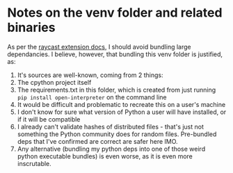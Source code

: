# Notes on the venv folder and related binaries

As per the [raycast extension docs](https://developers.raycast.com/basics/prepare-an-extension-for-store#binary-dependencies-and-additional-configuration), I should avoid bundling large dependancies. I believe, however, that bundling this venv folder is justified, as:

1. It's sources are well-known, coming from 2 things:
  1. The cpython project itself
  2. The requirements.txt in this folder, which is created from just running `pip install open-interpreter` on the command line
2. It would be difficult and problematic to recreate this on a user's machine
  1. I don't know for sure what version of Python a user will have installed, or if it will be compatible
  2. I already can't validate hashes of distributed files - that's just not something the Python community does for random files. Pre-bundled deps that I've confirmed are correct are safer here IMO.
  3. Any alternative (bundling my python deps into one of those weird python executable bundles) is even worse, as it is even more inscrutable.